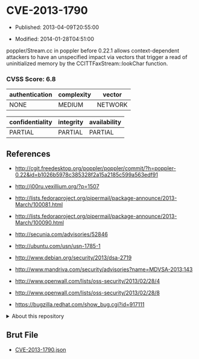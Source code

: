 # CVE-2013-1790

- Published: 2013-04-09T20:55:00

- Modified: 2014-01-28T04:51:00

poppler/Stream.cc in poppler before 0.22.1 allows context-dependent attackers to have an unspecified impact via vectors that trigger a read of uninitialized memory by the CCITTFaxStream::lookChar function.

### CVSS Score: **6.8**

| authentication | complexity | vector |
| --- | --- | --- |
| NONE | MEDIUM | NETWORK |

| confidentiality | integrity | availability |
| --- | --- | --- |
| PARTIAL | PARTIAL | PARTIAL |

## References

* http://cgit.freedesktop.org/poppler/poppler/commit/?h=poppler-0.22&id=b1026b5978c385328f2a15a2185c599a563edf91

* http://j00ru.vexillium.org/?p=1507

* http://lists.fedoraproject.org/pipermail/package-announce/2013-March/100081.html

* http://lists.fedoraproject.org/pipermail/package-announce/2013-March/100090.html

* http://secunia.com/advisories/52846

* http://ubuntu.com/usn/usn-1785-1

* http://www.debian.org/security/2013/dsa-2719

* http://www.mandriva.com/security/advisories?name=MDVSA-2013:143

* http://www.openwall.com/lists/oss-security/2013/02/28/4

* http://www.openwall.com/lists/oss-security/2013/02/28/8

* https://bugzilla.redhat.com/show_bug.cgi?id=917111

<details>
<summary>About this repository</summary> 

  This repository is part of the project [Live Hack CVE](https://github.com/Live-Hack-CVE). Main website can be found [www.live-hack.org](https://www.live-hack.org) 
  
  Made by [Sn0wAlice](https://github.com/Sn0wAlice) for the people that care about security and need to have a feed of the latest CVEs. Hope you enjoy it, don't forget to star the repo and follow me on [Twitter](https://twitter.com/Sn0wAlice) and [Github](https://github.com/Sn0wAlice). And that is my [personnal website](https://www.alice-snow.me/)

  - [Home Page](https://github.com/Live-Hack-CVE)
  - [Framework](https://github.com/Live-Hack-CVE/cve-framework)
  - [CVE database](https://github.com/Live-Hack-CVE/full_database)
  - [Changelog](https://github.com/Live-Hack-CVE/Changelog)
</details>

## Brut File

* [CVE-2013-1790.json](https://raw.githubusercontent.com/Live-Hack-CVE/full_database/main/cves/2013/CVE-2013-1790.json)

